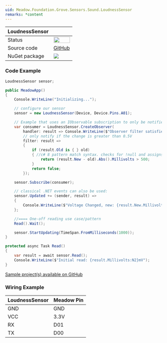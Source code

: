 ```yaml
---
uid: Meadow.Foundation.Grove.Sensors.Sound.LoudnessSensor
remarks: *content
---
```


| LoudnessSensor | |
|--------|--------|
| Status | <img src="https://img.shields.io/badge/Working-brightgreen" style="width: auto; height: -webkit-fill-available;" /> |
| Source code | [GitHub](https://github.com/WildernessLabs/Meadow.Foundation.Grove/tree/main/Source/LoudnessSensor) |
| NuGet package | <a href="https://www.nuget.org/packages/Meadow.Foundation.Grove.Sensors.Sound.LoudnessSensor/" target="_blank"><img src="https://img.shields.io/nuget/v/Meadow.Foundation.Grove.Sensors.Sound.LoudnessSensor.svg?label=Meadow.Foundation.Grove.Sensors.Sound.LoudnessSensor" /></a> |

### Code Example

```csharp
LoudnessSensor sensor;

public MeadowApp()
{
    Console.WriteLine("Initializing...");

    // configure our sensor
    sensor = new LoudnessSensor(Device, Device.Pins.A01);

    // Example that uses an IObservable subscription to only be notified when the voltage changes by at least 500mV
    var consumer = LoudnessSensor.CreateObserver(
        handler: result => Console.WriteLine($"Observer filter satisfied: {result.New.Millivolts:N2}mV, old: {result.Old?.Millivolts:N2}mV"),
        // only notify if the change is greater than 0.5V
        filter: result => 
        {
            if (result.Old is { } old)
            { //c# 8 pattern match syntax. checks for !null and assigns var.
                return (result.New - old).Abs().Millivolts > 500;
            }
            return false;
        });

    sensor.Subscribe(consumer);

    // classical .NET events can also be used:
    sensor.Updated += (sender, result) => 
    {
        Console.WriteLine($"Voltage Changed, new: {result.New.Millivolts:N2}mV, old: {result.Old?.Millivolts:N2}mV");
    };

    //==== One-off reading use case/pattern
    Read().Wait();

    sensor.StartUpdating(TimeSpan.FromMilliseconds(1000));
}

protected async Task Read()
{
    var result = await sensor.Read();
    Console.WriteLine($"Initial read: {result.Millivolts:N2}mV");
}

```

[Sample project(s) available on GitHub](https://github.com/WildernessLabs/Meadow.Foundation.Grove/tree/main/Source/LoudnessSensor)

### Wiring Example

| LoudnessSensor | Meadow Pin |
|--------|------------|
| GND    | GND        |
| VCC    | 3.3V       |
| RX     | D01        |
| TX     | D00        |
















